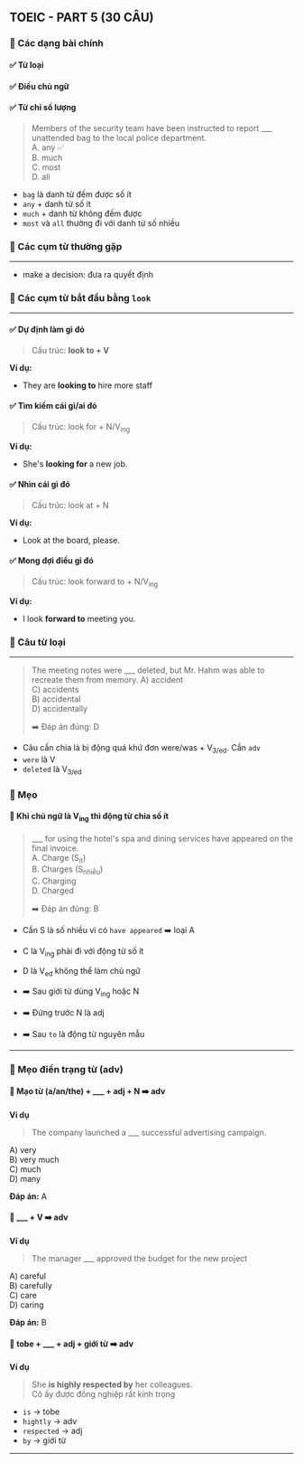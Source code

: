 ## TOEIC - PART 5 (30 CÂU)

### 📌 Các dạng bài chính

#### ✅ Từ loại

#### ✅ Điều chủ ngữ

#### ✅ Từ chỉ số lượng

> Members of the security team have been instructed to report ___ unattended bag to the local police department.  
> A. any ✅  
> B. much  
> C. most  
> D. all

- `bag` là danh từ đếm được số ít
- `any` + danh từ số ít
- `much` + danh từ không đếm được
- `most` và `all` thường đi với danh từ số nhiều

### 📌 Các cụm từ thường gặp

---

- make a decision: đưa ra quyết định

### 📌 Các cụm từ bắt đầu bằng `look`

---

#### ✅ Dự định làm gì đó

> Cấu trúc: **look to + V**

**Ví dụ:**

- They are **looking to** hire more staff

#### ✅ Tìm kiếm cái gì/ai đó
> Cấu trúc: look for + N/V<sub>ing</sub>

**Ví dụ:**

- She's **looking for** a new job.

#### ✅ Nhìn cái gì đó
> Cấu trúc: look at + N

**Ví dụ:**

- Look at the board, please.

#### ✅ Mong đợi điều gì đó
> Cấu trúc: look forward to + N/V<sub>ing</sub>

**Ví dụ:**

- I look **forward to** meeting you.

### 📌 Câu từ loại

---

> The meeting notes were ___ deleted, but Mr. Hahm was able to recreate them from memory.
> A) accident  
> C) accidents  
> B) accidental  
> D) accidentally
> 
> ➡️ Đáp án đúng: D

- Câu cần chia là bị động quá khứ đơn were/was + V<sub>3/ed</sub>. Cần `adv`
- `were` là V  
- `deleted` là V<sub>3/ed</sub>

### 📌 Mẹo

#### 🧠 Khi chủ ngữ là V<sub>ing</sub> thì động từ chia số ít

> ___ for using the hotel's spa and dining services have appeared on the final invoice.  
> A. Charge (S<sub>ít</sub>)  
> B. Charges (S<sub>nhiều</sub>)  
> C. Charging   
> D. Charged
>
> ➡️ Đáp án đúng: B

- Cần S là số nhiều vì có `have appeared` ➡️ loại A
- C là V<sub>ing</sub> phải đi với động từ số ít
- D là V<sub>ed</sub> không thể làm chủ ngữ

- ➡️ Sau giới từ dùng V<sub>ing</sub> hoặc N
- ➡️ Đứng trước N là adj
- ➡️ Sau `to` là động từ nguyên mẫu

---

### 📌 Mẹo điền trạng từ (adv)

#### 🧠 Mạo từ (a/an/the) + ___ + adj + N ➡️ adv

**Ví dụ**
> The company launched a ___ successful advertising campaign.

A) very  
B) very much  
C) much  
D) many

**Đáp án:** A

#### 🧠 ___ + V ➡️ adv

**Ví dụ**
> The manager ___ approved the budget for the new project

A) careful  
B) carefully  
C) care  
D) caring

**Đáp án:** B

#### 🧠 tobe + ___ + adj + giới từ ➡️ adv

**Ví dụ**

> She **is highly respected by** her colleagues.  
> Cô ấy được đồng nghiệp rất kính trọng

- `is` → tobe
- `hightly` → adv
- `respected` → adj
- `by` → giới từ

---